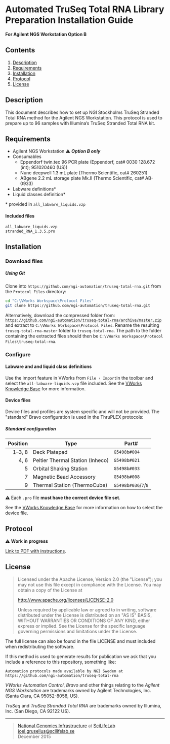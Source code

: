 # Automated TruSeq Total RNA Library Preparation Installation Guide #
**For Agilent NGS Workstation Option B**

## Contents ##
1. [Description](#description)
2. [Requirements](#requirements)
3. [Installation](#installation)
4. [Protocol](#protocol)
5. [License](#license)

## Description ##
This document describes how to set up NGI Stockholms TruSeq Stranded Total RNA method for the Agilent NGS Workstation. This protocol is used to prepare up to 96 samples with Illumina’s TruSeq Stranded Total RNA kit.

## Requirements ##
- Agilent NGS Workstation :warning: <i><b>Option B only</i></b>
- Consumables
   - Eppendorf twin.tec 96 PCR plate (Eppendorf, cat# 0030 128.672 (int); 951020460 (US))
   - Nunc deepwell 1.3 mL plate (Thermo Scientific, cat# 260251)
   - ABgene 2.2 mL storage plate Mk.II (Thermo Scientific, cat# AB-0933)
- Labware definitions*
- Liquid classes definition*

\* provided in `all_labware_liquids.vzp`

#### Included files ####
```
all_labware_liquids.vzp
stranded_RNA_1.3.5.pro
```

## Installation ##
### Download files ###

##### Using Git #####
Clone into `https://github.com/ngi-automation/truseq-total-rna.git` from the `Protocol Files` directory:

```bash
cd "C:\VWorks Workspace\Protocol Files"
git clone https://github.com/ngi-automation/truseq-total-rna.git
```

Alternatively, download the compressed folder from:
[`https://github.com/ngi-automation/truseq-total-rna/archive/master.zip`][zip]
and extract to `C:\VWorks Workspace\Protocol Files`. Rename the resulting `truseq-total-rna-master` folder to `truseq-total-rna`. The path to the folder containing the extracted files should then be `C:\VWorks Workspace\Protocol Files\truseq-total-rna`.

### Configure ###
#### Labware and and liquid class definitions ####
Use the import feature in VWorks from `File › Import`in the toolbar and select the `all-labware-liquids.vzp` file included. See the [VWorks Knowledge Base][import] for more information.

#### Device files ####
Device files and profiles are system specific and will not be provided. The "standard" Bravo configuration is used in the ThruPLEX protocols:

##### Standard configuration #####
Position | Type | Part#
-------: | ---- | -----
1&ndash;3, 8  | Deck Platepad | `G5498b#004`
4, 6     | Peltier Thermal Station (Inheco) | `G5498b#021`
5        | Orbital Shaking Station | `G5498b#033`
7        | Magnetic Bead Accessory | `G5498b#008`
9        | Thermal Station (ThermoCube) | `G5498b#036`/`7`/`8`

:warning:  Each `.pro` file **must have the correct device file set**.

See the [VWorks Knowledge Base][device-file] for more information on how to select the device file.

## Protocol ##

:warning: **Work in progress**

[Link to PDF with instructions][sop].

## License ##
> Licensed under the Apache License, Version 2.0 (the "License");
> you may not use this file except in compliance with the License.
> You may obtain a copy of the License at
>
> http://www.apache.org/licenses/LICENSE-2.0
>
> Unless required by applicable law or agreed to in writing, software
> distributed under the License is distributed on an "AS IS" BASIS,
> WITHOUT WARRANTIES OR CONDITIONS OF ANY KIND, either express or implied.
> See the License for the specific language governing permissions and limitations under the License.

The full license can also be found in the file LICENSE and must included when redistributing the software.

If this method is used to generate results for publication we ask that you include a reference to this repository, something like:
```
Automation protocols made available by NGI Sweden at https://github.com/ngi-automation/truseq-total-rna
```
*VWorks Automation Control*, *Bravo* and other things relating to the *Agilent NGS Workstation* are trademarks owned by Agilent Technologies, Inc. (Santa Clara, CA 95052-8058, US).

*TruSeq* and *TruSeq Stranded Total RNA* are trademarks owned by Illumina, Inc. (San Diego, CA 92122 US).

[email]: mailto:joel.gruselius@scilifelab.se "E-mail author"
[ngi]: https://portal.scilifelab.se/genomics/ "NGI Stockholm"
[scilife]: http://www.scilifelab.se/platforms/ngi/ "SciLifeLab"
[zip]: https://github.com/ngi-automation/truseq-total-rna/archive/master.zip
[import]: http://www.velocity11.com/techdocs/AutomationSolutionsKB/vworks4_ug/11_Troubleshooting.15.03.html#2005458
[catalog]: http://www.chem.agilent.com/Library/catalogs/Public/5991-0369EN.pdf
[sop]: https://goo.gl/Gt90AB
[device-file]: http://www.velocity11.com/techdocs/AutomationSolutionsKB/vworks4_ug/02_CreateProtocolBasic.04.08.html#1981042

---

>[National Genomics Infrastructure][ngi] at [SciLifeLab][scilife]  
<joel.gruselius@scilifelab.se>  
December 2015
